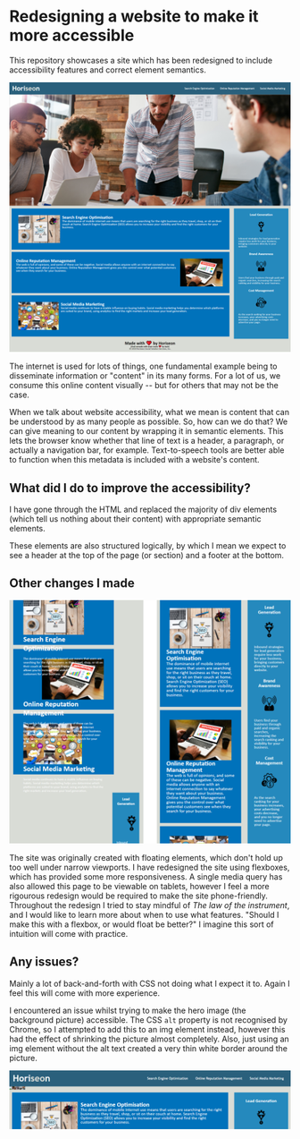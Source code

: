 # Redesigning a website to make it more accessible

This repository showcases a site which has been redesigned to include accessibility features and correct element semantics.

![Picture of the redesigned website](./assets/screenshots/website-overview.png)


The internet is used for lots of things, one fundamental example being to disseminate information or "content" in its many forms. For a lot of us, we consume this online content visually -- but for others that may not be the case. 

When we talk about website accessibility, what we mean is content that can be understood by as many people as possible. So, how can we do that? We can give meaning to our content by wrapping it in semantic elements. 
This lets the browser know whether that line of text is a header, a paragraph, or actually a navigation bar, for example. Text-to-speech tools are better able to function when this metadata is included with a website's content.

## What did I do to improve the accessibility?

I have gone through the HTML and replaced the majority of div elements (which tell us nothing about their content) with appropriate semantic elements.

These elements are also structured logically, by which I mean we expect to see a header at the top of the page (or section) and a footer at the bottom. 

## Other changes I made

![Before and after](./assets/screenshots/before-after.png)

The site was originally created with floating elements, which don't hold up too well under narrow viewports. I have redesigned the site using flexboxes, which has provided some more responsiveness. A single media query has also allowed this page to be viewable on tablets, however
I feel a more rigourous redesign would be required to make the site phone-friendly. Throughout the redesign I tried to stay mindful of *The law of the instrument*, and I would like to learn more about when to use what features. "Should I make this with a flexbox, or would float be better?" I imagine this sort of intuition will come with practice.

## Any issues?

Mainly a lot of back-and-forth with CSS not doing what I expect it to. Again I feel this will come with more experience. 

I encountered an issue whilst trying to make the hero image (the background picture) accessible. The CSS `alt` property is not recognised by Chrome, so I attempted to add this to an img element instead, however this had the effect of shrinking the picture almost completely. Also, just using an img element without the alt text created a very thin white border around the picture. 

![Issues with the img element](./assets/screenshots/img-tag-trouble.png)